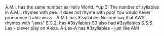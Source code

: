 A.M.I. has the same number as Hello World. Yup 3!
The number of syllables in A.M.I. rhymes with pee. It does not rhyme with poo!
You would never pronounce it ahh-wsss - A.M.I. has 3 syllables
No-one say that AWS rhymes with "jaws"
E.C.2. has #3syllables 
S3 also had #3syllables S.S.S.
Lex - clever play on Alexa. 
A-Lex-A has #3syllables - just like AMI
